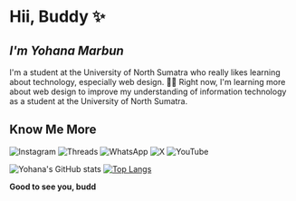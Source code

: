 # Hii, Buddy ✨
## _I'm Yohana Marbun_

I'm a student at the University of North Sumatra who really likes learning about technology, especially web design. 👩‍💻
Right now, I'm learning more about web design to improve my understanding of information technology as a student at the University of North Sumatra.

## Know Me More
![Instagram](https://img.shields.io/badge/Instagram-%23E4405F.svg?style=for-the-badge&logo=Instagram&logoColor=white) ![Threads](https://img.shields.io/badge/Threads-000000?style=for-the-badge&logo=Threads&logoColor=white) ![WhatsApp](https://img.shields.io/badge/WhatsApp-25D366?style=for-the-badge&logo=whatsapp&logoColor=white) ![X](https://img.shields.io/badge/X-%23000000.svg?style=for-the-badge&logo=X&logoColor=white) 	![YouTube](https://img.shields.io/badge/YouTube-%23FF0000.svg?style=for-the-badge&logo=YouTube&logoColor=white)


![Yohana's GitHub stats](https://github-readme-stats.vercel.app/api?username=yohanamarbunm&theme=ocean_dark_icons=true)
[![Top Langs](https://github-readme-stats.vercel.app/api/top-langs/?username=yohanamarbunm&layout=donut)](https://github.com/anuraghazra/github-readme-stats)

**Good to see you, budd**
